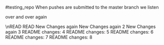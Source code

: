 #testing_repo
When pushes are submitted to the master branch we listen

over and over again

\nREAD
READ
New Changes again
New Changes again 2
New Changes again 3
README changes: 4
README changes: 5
README changes: 6
README changes: 7
README changes: 8

